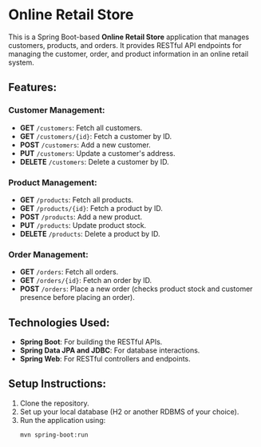# Online Retail Store

This is a Spring Boot-based **Online Retail Store** application that manages customers, products, and orders. It provides RESTful API endpoints for managing the customer, order, and product information in an online retail system.

## Features:

### Customer Management:
- **GET** `/customers`: Fetch all customers.
- **GET** `/customers/{id}`: Fetch a customer by ID.
- **POST** `/customers`: Add a new customer.
- **PUT** `/customers`: Update a customer's address.
- **DELETE** `/customers`: Delete a customer by ID.

### Product Management:
- **GET** `/products`: Fetch all products.
- **GET** `/products/{id}`: Fetch a product by ID.
- **POST** `/products`: Add a new product.
- **PUT** `/products`: Update product stock.
- **DELETE** `/products`: Delete a product by ID.

### Order Management:
- **GET** `/orders`: Fetch all orders.
- **GET** `/orders/{id}`: Fetch an order by ID.
- **POST** `/orders`: Place a new order (checks product stock and customer presence before placing an order).

## Technologies Used:
- **Spring Boot**: For building the RESTful APIs.
- **Spring Data JPA and JDBC**: For database interactions.
- **Spring Web**: For RESTful controllers and endpoints.

## Setup Instructions:
1. Clone the repository.
2. Set up your local database (H2 or another RDBMS of your choice).
3. Run the application using:
   ```bash
   mvn spring-boot:run
